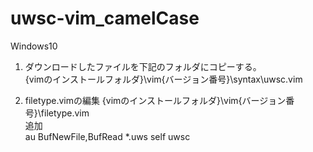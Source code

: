 # uwsc-vim_camelCase

Windows10  
  
1. ダウンロードしたファイルを下記のフォルダにコピーする。  
{vimのインストールフォルダ}\vim{バージョン番号}\syntax\uwsc.vim  

2. filetype.vimの編集
{vimのインストールフォルダ}\vim{バージョン番号}\filetype.vim  
追加  
au BufNewFile,BufRead *.uws self uwsc  
